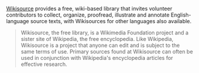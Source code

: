 [Wikisource](https://en.wikisource.org/wiki/Help:Introduction) provides a free, wiki-based library that invites volunteer contributors to collect, organize, proofread, illustrate and annotate English-language source texts, with Wikisources for other languages also available. 

> Wikisource, the free library, is a Wikimedia Foundation project and a sister site of Wikipedia, the free encyclopedia. Like Wikipedia, Wikisource is a project that anyone can edit and is subject to the same terms of use. Primary sources found at Wikisource can often be used in conjunction with Wikipedia's encyclopedia articles for effective research. 